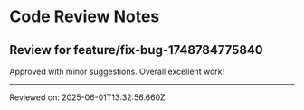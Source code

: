 # Code Review Notes

## Review for feature/fix-bug-1748784775840

Approved with minor suggestions. Overall excellent work!

---
Reviewed on: 2025-06-01T13:32:56.660Z